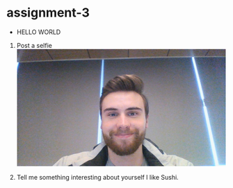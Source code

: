 # assignment-3

* HELLO WORLD


1. Post a selfie
![alt text][selfie]

[selfie]: WIN_20180129_13_15_30_Pro.jpg

2. Tell me something interesting about yourself
I like Sushi.
